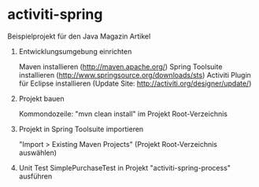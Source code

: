 activiti-spring
===============

Beispielprojekt für den Java Magazin Artikel

1) Entwicklungsumgebung einrichten

    Maven installieren (http://maven.apache.org/)
    Spring Toolsuite installieren (http://www.springsource.org/downloads/sts)
    Activiti Plugin für Eclipse installieren (Update Site: http://activiti.org/designer/update/)

2) Projekt bauen

    Kommondozeile: "mvn clean install" im Projekt Root-Verzeichnis

3) Projekt in Spring Toolsuite importieren

    "Import > Existing Maven Projects" (Projekt Root-Verzeichnis auswählen)
    
4) Unit Test SimplePurchaseTest in Projekt "activiti-spring-process" ausführen
